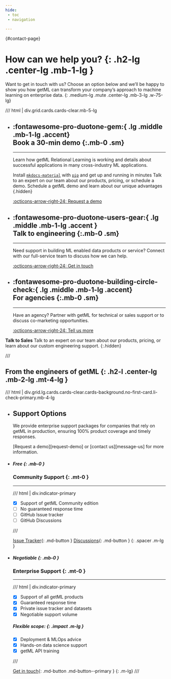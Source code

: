 ```yaml
---
hide:
 - toc
 - navigation

---
```


[](){#contact-page}
# **How can we help you?** {: .h2-lg .center-lg .mb-1-lg }

Want to get in touch with us? Choose an option below and we’ll be happy to show you how getML can transform your company’s approach to machine learning on enterprise data.
{: .medium-lg .mute .center-lg .mb-3-lg .w-75-lg}


/// html | div.grid.cards.cards-clear.mb-5-lg


-   ## :fontawesome-pro-duotone-gem:{ .lg .middle .mb-1-lg .accent}<br> **Book a 30-min demo** {:.mb-0 .sm}

    ---

    Learn how getML Relational Learning is working and details about successful applications in many cross-industry ML applications.

    Install [`mkdocs-material`](#) with [`pip`](#) and get up
    and running in minutes
    Talk to an expert on our team about our products, pricing, or schedule a demo.
    Schedule a getML demo and learn about our unique advantages
    {.hidden}

    [:octicons-arrow-right-24: Request a demo ](../enterprise/book-demo)


-   ## :fontawesome-pro-duotone-users-gear:{ .lg .middle .mb-1-lg .accent }<br> **Talk to engineering** {:.mb-0 .sm}

    ---

    Need support in building ML enabled data products or service?
    Connect with our full-service team to discuss how we can help.

    [:octicons-arrow-right-24: Get in touch](message-us)


-   ## :fontawesome-pro-duotone-building-circle-check:{ .lg .middle .mb-1-lg .accent}<br> **For agencies** {:.mb-0 .sm}

    ---

    Have an agency? Partner with getML for technical or sales support or to discuss co-marketing opportunities.

    [:octicons-arrow-right-24: Tell us more](message-us)


**Talk to Sales**
Talk to an expert on our team about our products, pricing, or learn about our custom engineering support.
{:.hidden}


///


## **From the engineers of getML** {: .h2-l .center-lg .mb-2-lg .mt-4-lg }

/// html | div.grid.lg.cards.cards-clear.cards-background.no-first-card.li-check-primary.mb-4-lg

-   ## **Support Options**

    We provide enterprise support packages for companies that rely on getML in production, ensuring 100% product coverage and timely responses.

    [Request a demo][request-demo] or [contact us][message-us] for more information.


-   ##### Free {: .mb-0 }

    ### **Community Support** {: .mt-0 }



    ---

    /// html | div.indicator-primary

    - [x] Support of getML Community edition
    - [ ] No guaranteed response time
    - [ ] GitHub Issue tracker
    - [ ] GitHub Discussions

    ///

    [Issue Tracker](https://github.com/getml/getml-community/issues){: .md-button }
    [Discussions](https://github.com/getml/getml-community/discussions){: .md-button }
    {: .spacer .m-lg }

-   ##### Negotiable {: .mb-0 }

    ### **Enterprise Support** {: .mt-0 }

    ---

    /// html | div.indicator-primary

    - [X] Support of all getML products
    - [X] Guaranteed response time
    - [X] Private issue tracker and datasets
    - [X] Negotiable support volume

    ##### Flexible scope: {: .impact .m-lg }

    - [X] Deployment & MLOps advice
    - [X] Hands-on data science support
    - [X] getML API training

    ///

    [Get in touch](message-us){: .md-button .md-button--primary }
    {: .m-lg}
///
